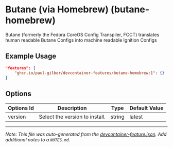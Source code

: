
# Butane (via Homebrew) (butane-homebrew)

Butane (formerly the Fedora CoreOS Config Transpiler, FCCT) translates human readable Butane Configs into machine readable Ignition Configs

## Example Usage

```json
"features": {
    "ghcr.io/paul-gilber/devcontainer-features/butane-homebrew:1": {}
}
```

## Options

| Options Id | Description | Type | Default Value |
|-----|-----|-----|-----|
| version | Select the version to install. | string | latest |



---

_Note: This file was auto-generated from the [devcontainer-feature.json](https://github.com/paul-gilber/devcontainer-features/blob/main/src/butane-homebrew/devcontainer-feature.json).  Add additional notes to a `NOTES.md`._
